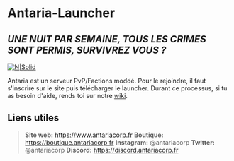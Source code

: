 # Antaria-Launcher

## _UNE NUIT PAR SEMAINE, TOUS LES CRIMES SONT PERMIS, SURVIVREZ VOUS ?_

[![N|Solid](https://download.antariacorp.fr/graphics/logo.png)](https://www.antariacorp.fr)

Antaria est un serveur PvP/Factions moddé.
Pour le rejoindre, il faut s'inscrire sur le site puis télécharger le launcher.
Durant ce processus, si tu as besoin d'aide, rends toi sur notre [wiki](https://wiki.antariacorp.fr). 

## Liens utiles

> **Site web:** https://www.antariacorp.fr
> **Boutique:** https://boutique.antariacorp.fr
> **Instagram:** @antariacorp
> **Twitter:** @antariacorp
> **Discord:** https://discord.antariacorp.fr

